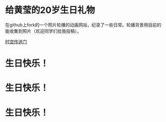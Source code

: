 <h1>给黄莹的20岁生日礼物</h1>
在github上fork的一个照片轮播的动画网站，纪录了一些日常。轮播背景用目前的能收集到照片（欢迎同学们给我投稿）。

[时空传送门](https://ihying.github.io/huangying/jilv.html)

<h1>生日快乐！</h1>
<h1>生日快乐！</h1>
<h1>生日快乐！</h1>
